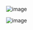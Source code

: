 ![image](https://user-images.githubusercontent.com/19981961/138605789-a15b25d8-c5b3-4376-a620-e970dd398205.png)

![image](https://user-images.githubusercontent.com/19981961/138606617-b7b61c90-b18b-4344-b46f-d2d790caac63.png)
